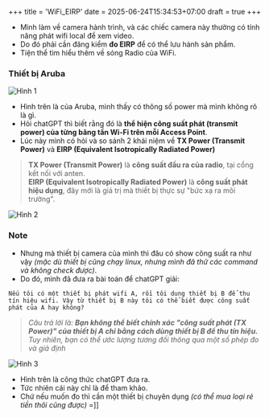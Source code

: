 +++
title = 'WiFi_EIRP'
date = 2025-06-24T15:34:53+07:00
draft = true
+++

- Mình làm về camera hành trình, và các chiếc camera này thường có tính năng phát wifi local để xem video.
- Do đó phải cần đăng kiểm **đo EIRP** để có thể lưu hành sản phẩm.
- Tiện thể tìm hiểu thêm về sóng Radio của WiFi.

### Thiết bị Aruba

![Hình 1](/image/IoT/WiFi_EIRP/Hinh_1.png)

- Hình trên là của Aruba, mình thấy có thông số power mà mình không rõ là gì.
- Hỏi chatGPT thì biết rằng đó là **thể hiện công suất phát (transmit power) của từng băng tần Wi-Fi trên mỗi Access Point**.
- Lúc này mình có hỏi và so sánh 2 khái niệm về **TX Power (Transmit Power)** và **EIRP (Equivalent Isotropically Radiated Power)**

> **TX Power (Transmit Power)** là **công suất đầu ra của radio**, tại cổng kết nối với anten. </br>
> **EIRP (Equivalent Isotropically Radiated Power)** là **công suất phát hiệu dụng**, đây mới là giá trị mà thiết bị thực sự "bức xạ ra môi trường". 

![Hình 2](/image/IoT/WiFi_EIRP/Hinh_2.png)

### Note
- Nhưng mà thiết bị camera của mình thì đâu có show công suất ra như vậy *(mặc dù thiết bị cũng chạy linux, nhưng mình đã thử các command và không check được)*.
- Do đó, mình đã đưa ra bài toán để chatGPT giải:
```
Nếu tôi có một thiết bị phát wifi A, rồi tôi dung thiết bị B để thu tín hiệu wifi. Vậy từ thiết bị B này tôi có thể biết được công suất phát của A hay không?
```
> *Câu trả lời là: **Bạn không thể biết chính xác "công suất phát (TX Power)" của thiết bị A chỉ bằng cách dùng thiết bị B để thu tín hiệu.*** </br>
> *Tuy nhiên, bạn có thể ước lượng tương đối thông qua một số phép đo và giả định*

![Hình 3](/image/IoT/WiFi_EIRP/Hinh_3.png)

- Hình trên là công thức chatGPT đưa ra.
- Tức nhiên cái này chỉ là để tham khảo.
- Chứ nếu muốn đo thì cần một thiết bị chuyên dụng *(có thể mua loại rẻ tiền thôi cũng được)* =]]






